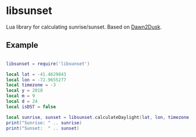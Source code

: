 # libsunset

Lua library for calculating sunrise/sunset. Based on [Dawn2Dusk](https://github.com/dmkishi/Dusk2Dawn).

## Example

```lua

libsunset = require('libsunset')

local lat = -41.4629843
local lon = -72.9655277
local timezone = -3
local y = 2018
local m = 9
local d = 24
local isDST = false

local sunrise, sunset = libsunset.calculateDaylight(lat, lon, timezone, y, m, d, isDST)
print("Sunrise: " .. sunrise)
print("Sunset:  " .. sunset)

```